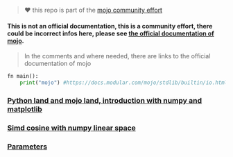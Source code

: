 > :heart: this repo is part of the [mojo community effort](https://github.com/Lynet101/Mojo_community-lib)
 
#### This is not an official documentation, this is a community effort, there could be incorrect infos here, please see [the official documentation of mojo](https://docs.modular.com/mojo/).
> In the comments and where needed, there are links to the official documentation of mojo


```python
fn main():
    print("mojo") #https://docs.modular.com/mojo/stdlib/builtin/io.html#print
```

### [Python land and mojo land, introduction with numpy and matplotlib](./Python_land_and_mojo_land__introduction_with_numpy_and_matplotlib.md)
### [Simd cosine with numpy linear space](./python_mojo_numpy_simd_cosine.md)
### [Parameters](./Parameters.md)

